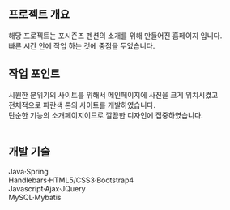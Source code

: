 
## 프로젝트 개요

해당 프로젝트는 포시즌즈 펜션의 소개를 위해 만들어진 홈페이지 입니다.
<br/>
빠른 시간 안에 작업 하는 것에 중점을 두었습니다.
<br/>


## 작업 포인트

시원한 분위기의 사이트를 위해서 메인페이지에 사진을 크게 위치시켰고
<br/>
전체적으로 파란색 톤의 사이트를 개발하였습니다.
<br/>
단순한 기능의 소개페이지이므로 깔끔한 디자인에 집중하였습니다.
<br/>
<br/>


## 개발 기술

Java·Spring
<br/>
Handlebars·HTML5/CSS3·Bootstrap4
<br/>
Javascript·Ajax·JQuery
<br/>
MySQL·Mybatis
<br/> 


